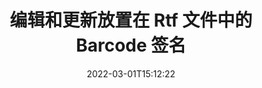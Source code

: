---
############################# Static ############################
layout: "auto-gen-signature"
date: 2022-03-01T15:12:22
draft: false
operation: Update
signaturetype: Barcode
fileformat: Rtf
productName: .NET
lang: zh
productCode: net
otherformats: pdf doc docx docm dot dotm dotx odt ott rtf xls xlsx xlsm xlsb csv ods ots xltx xltm ppt pptx pps ppsx odp otp potx potm pptm ppsm
breadcrumb: Put Barcode signature on Rtf for C#

############################# Head ############################
head_title: "使用 C# 更新放置在 Rtf 文件中的 Barcode 签名"
head_description: "在已签名的 Rtf 文档中使用简单易懂的 .NET 代码进行 Barcode 签名更新。"

############################# Header ############################
title: "编辑和更新放置在 Rtf 文件中的 Barcode 签名"
description: ".NET 的 API 提供了在 Rtf 文档中更新 Barcode 签名的功能。使用几行 C# 代码快速轻松地更新 Rtf 文档中的电子签名。"
bg_image: "https://cms.admin.containerize.com/templates/aspose/App_Themes/V3/images/bg/header1.png"
bg_overlay: false
button:
    enable: true

############################# SubMenu ############################
submenu:
    enable: true

    left:
        img_alt: "GroupDocs.Signature for .NET"
        image: "https://cms.admin.containerize.com/templates/groupdocs/images/product-logos/90x90-noborder/groupdocs-signature-net.png"
        product: "GroupDocs.Signature"
        platform: ".NET"



############################# About ############################
about:
    enable: true
    title: "了解 GroupDocs.Signature for .NET API 功能"
    content: |
        [GroupDocs.Signature for .NET](https://products.groupdocs.com/signature/net/) API 功能包含大量使用电子签名处理按需文档格式的方法。支持广泛的电子签名，如文本、图像、数字证书、条形码、二维码、印章或元数据。客户可以在 PDF、MS Word 文档、MS Excel 工作簿、MS PowerPoint 演示文稿、Adobe Photoshop 文件和各种图像格式中添加、删除、编辑、验证或搜索数字签名。提供了许多有用的功能和设置。
    

############################# Steps ############################
steps:
    enable: true
    title_left: "如何更改 Rtf 文档中的 Barcode 签名"
    content_left: |
        [GroupDocs.Signature for .NET](https://products.groupdocs.com/signature/net/) 包括有用的功能，例如更新放置在 Rtf 文档中的 Barcode 签名。无需额外代码即可更改签名功能。
        
        * 首先，创建 Signature 对象，将其作为构造函数参数路径传递到应该更新的文档。
        * 然后，实例化一个适当的特定签名对象并设置其标识符和需要更改的属性。
        * 最后，调用 Signature 的 Update 方法传递特定的签名对象。
        * 处理更新结果以通知您。

    title_right: "系统要求"
    content_right: |
        所有主要平台和操作系统都支持 GroupDocs.Signature for .NET。在执行以下代码之前，请确保您的系统上安装了以下先决条件。

        * 操作系统：Microsoft Windows、Linux、MacOS
        * 开发环境：Microsoft Visual Studio, Xamarin, MonoDevelop
        * Frameworks: .NET Framework, .NET Standard, .NET Core, Mono
        * 从 [Nuget](https://www.nuget.org/packages/groupdocs.signature) 下载最新版本的 GroupDocs.Signature for .NET
         
    code: |
        ```csharp    
                
        // Set up input Rtf file
        string filePath = "input.rtf";

        // Instantiate Signature for input file
        using (GroupDocs.Signature.Signature signature = new GroupDocs.Signature.Signature(filePath))
        {
                // Id of signature which is supposed to be updated
                // such Id might be got as a result of search operation
                string id = "07f83369-318b-41ad-a843-732417b912c2";

                // provide signature features to update
                // set up particular signature id
                BarcodeSignature signatureToUpdate = new BarcodeSignature(id)
                {
                    // specify signature width
                    Width = 300,
                    // specify signature height
                    Height = 50,
                    // set left position
                    Left = 80,
                    // set top position
                    Top = 100
                };

                // update signature
                bool updateResult = signature.Update(signatureToUpdate);

                // process updation result
                if (updateResult)
                {
                    Console.WriteLine("Signature was updated successfully!");
                }
        }
        ```

############################# Demos ############################
demos:
    enable: true
    title: "使用 Barcode 签名进行签名 Live Demo"
    content: |
       访问 [GroupDocs.Signature App](https://products.groupdocs.app/signature/family) 网站，立即为 Rtf 文件添加各种电子签名。          

############################# More Formats ############################
more_formats:
    enable: true
    title: "通过 C# 更新各种 Barcode 签名"
    content: |
        "编辑以各种文档格式放置的数字签名。无需额外代码即可更新签名数据。"
    format: 
       
       
back_to_top:
    enable: true
---